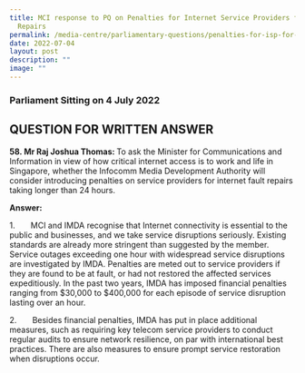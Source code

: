 ```yaml
---
title: MCI response to PQ on Penalties for Internet Service Providers for Fault
  Repairs
permalink: /media-centre/parliamentary-questions/penalties-for-isp-for-fault-repairs/
date: 2022-07-04
layout: post
description: ""
image: ""
---
```

<h3>Parliament Sitting on 4 July 2022</h3>
<h2>QUESTION FOR WRITTEN ANSWER</h2>
<p><strong>58.&nbsp;<strong><span>Mr Raj Joshua Thomas: </span></strong><span></span></strong><span>To ask the Minister for Communications and Information in view of how critical internet access is to work and life in Singapore, whether the Infocomm Media Development Authority will consider introducing penalties on service providers for internet fault repairs taking longer than 24 hours.</span></p>
<p><span><strong>Answer:</strong></span></p>
<p>1.<span style="white-space: pre;">		</span>MCI and IMDA recognise that Internet connectivity is essential to the public and businesses, and we take service disruptions seriously. Existing standards are already more stringent than suggested by the member. Service outages exceeding one hour with widespread service disruptions are investigated by IMDA. Penalties are meted out to service providers if they are found to be at fault, or had not restored the affected services expeditiously. In the past two years, IMDA has imposed financial penalties ranging from $30,000 to $400,000 for each episode of service disruption lasting over an hour.</p>
<p>2.<span style="white-space: pre;">		</span>Besides financial penalties, IMDA has put in place additional measures, such as requiring key telecom service providers to conduct regular audits to ensure network resilience, on par with international best practices. There are also measures to ensure prompt service restoration when disruptions occur.</p>
<div>&nbsp;</div>
<p><span><strong><br>
</strong></span></p>